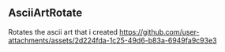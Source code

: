 ## AsciiArtRotate
Rotates the ascii art that i created
https://github.com/user-attachments/assets/2d224fda-1c25-49d6-b83a-6949fa9c93e3



